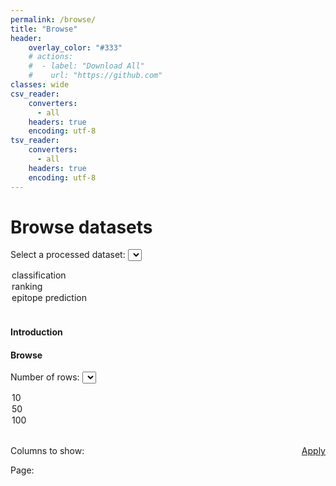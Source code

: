 ```yaml
---
permalink: /browse/
title: "Browse"
header: 
    overlay_color: "#333"
    # actions:
    #  - label: "Download All"
    #    url: "https://github.com"
classes: wide
csv_reader:
    converters:
      - all
    headers: true
    encoding: utf-8
tsv_reader:
    converters:
      - all
    headers: true
    encoding: utf-8
---
```

# Browse datasets
Select a processed dataset:
<select name="dataset2dl" id="dataset-select">
  <option value="classification">classification</option>
  <option value="ranking" selected>ranking</option>
  <option value="epitope prediction">epitope prediction</option>
</select><br>

#### Introduction
<p id="dataset-intro-1"></p>
<p id="dataset-intro-2"></p>
<script src="https://ajax.googleapis.com/ajax/libs/jquery/1.10.2/jquery.min.js"></script>
<!-- change introduction according to selected -->
<script>
function UpdateDatasetIntro() {
    var table2dl = $("#dataset-select").val();
    if (table2dl === "classification") {
      $("#dataset-intro-1").html("The <em><strong>classification</strong></em> dataset includes all collected antibodies that show direct binding (or not binding) evidence to WT or mutant SARS-CoV2 spike RBD. The dataset is designed for discovery of new binding antibodies only using <em>heavy/light chain variable-domain sequences</em> of antibodies and sequence of RBD. <em>Region information</em> of sequences (a.k.a. CDR/FR) is also included for prediction.");
      $("#dataset-intro-2").html("For collected samples are mostly positive (mainly because of manual selection), antibodies showing clear binding evidence to other epitopes of spike protein (such as NTD) or even other proteins are included as well as negative samples. The dataset is split into training, validation and test sets, as shown in the <em>ds</em> column, meanwhile positive/negative samples and samples targeting variants of RBD are both evenly distributed in each set. The test set can be further split into 3 subset: unseen WT, unseen Omicron and seen Omicron, as shown in the <em>usage</em> column. \"Unseen\" samples are those not seen in the training/validation sets, while \"seen\" samples are the opposite.");
    } else if (table2dl === "ranking") {
      $("#dataset-intro-1").html("The <em><strong>ranking</strong></em> dataset includes all collected antibodies that have quantitative binding affinities against WT RBD. The dataset is designed for ranking of binding antibodies only using <em>heavy/light chain variable-domain sequences</em> of antibodies. <em>Region information</em> of sequences (a.k.a. CDR/FR) is also included for prediction. Additionally, binding affinities measured under various conditions are all included to increase number of samples. Specifically, the experimental methods can be BLI or SPR, as shown in the <em>evidence</em> column and forms of antibodies can be IgG or Fab, as shown in the <em>ab_type</em> column.");
      $("#dataset-intro-2").html("The dataset is split into training, validation and test sets, as shown in the <em>ds</em> column, meanwhile samples of difference scales of binding affinities (a.k.a. log<sub>10</sub> of binding affinities) are evenly distributed in each set. Split of dataset is shown in the <em>ds</em> column.");
    } else if (table2dl === "epitope prediction") {
      $("#dataset-intro-1").html("The <em><strong>epitope prediction</strong></em> dataset includes all collected antibodies that have complex structures with WT or mutant SARS-CoV2 spike RBD. The dataset is designed for prediction of epitopes (a.k.a. binding sites of RBD) only using <em>heavy/light chain variable-domain sequences</em> of antibodies and sequence of RBD. Epitopes are represented as binary vectors of length 223, indicating which residues are the binding sites of RBD, as shown in the <em>rbd_contacts</em> column. To remove redundancy, for antibodies with multiple complex structures available, only the one with most contacts to RBD is kept. <em>Region information</em> of antibody sequences (a.k.a. CDR/FR) is also included for prediction. ");
      $("#dataset-intro-2").html("The dataset is split into training, validation and test sets, as shown in the <em>ds</em> column, meanwhile samples of different epitope groups (annotated as ith key residues of each epitope group from <a href=\"https://www.nature.com/articles/s41586-022-04980-y\">Cao's work</a>) and samples targeting variants of RBD are both evenly distributed in each set. Split of dataset is shown in the <em>ds</em> column. The test set can be further split into 3 subset: unseen WT, unseen Omicron and seen Omicron, as shown in the <em>usage</em> column. \"Unseen\" samples are those not seen in the training/validation sets, while \"seen\" samples are the opposite.");
    } else {
      $("#dataset-intro-1").text("");
    }
}
$(document).ready(function(){
    UpdateDatasetIntro();
    $("#dataset-select").change(UpdateDatasetIntro);
});
</script>

#### Browse
Number of rows: 
<select name="preview-numrow" id="numrow-select">
  <option value="10" selected>10</option>
  <option value="50">50</option>
  <option value="100">100</option>
</select><br>
<p><span>Columns to show:  </span><span style="float: right"><a href="#browse" class="btn btn--primary" id="preview-button">Apply</a></span></p>
<style>
label.labelcheckbox {
  display: flex;
  text-indent: 15px;
  padding: 5px;
}
div.divcheckbox {
  display: inline-block;
  line-height: 0.75;
}
</style>
<form id="dscolumns-select"></form>
<p id="pagination-para" class="text-center">Page: </p>
<style>
td {
  white-space: nowrap;
}
</style>
<p class="text-center"><table id="table-browse">
<thead id="table-browse-header"></thead>
<tbody id="table-browse-body"></tbody>
</table></p>
<!-- load & show & update table -->
<script src="../assets/js/plugins/jquery.csv.js"></script>
<script>
function GetDsBasename(datasetname) {
  if (datasetname === "classification") {
    var filebasename = "classification_variantrbd";
  } else if (datasetname === "ranking") {
    var filebasename = "regression_wtrbd";
  } else {
    var filebasename = "epitope_variantrbd";
  };
  return filebasename
};
function LoadDataset() {
    var datasetname = $("#dataset-select").val();
    var filebasename = GetDsBasename(datasetname);
    var result = null;
    var filepath = "../_data/datasets/" + filebasename + ".tsv";
    $("#preview-button").text("Loading...");
    $.ajax({
        url: filepath,
        type: "GET",
        async: false,
        dataType: "text",
        success: function(data) {
            data = data.replace(/\t/g, ",");
            var parsed = $.csv.toObjects(data);
            result = parsed;
        }
    }).done(function() {
        $("#preview-button").text("Apply");
    });
    return result;
}
function UpdateDatasetColumns(parsed) {
    $("#dscolumns-select").html("");
    var checkbox_idx = 1;
    $.each(parsed[0], function(key, value) {
        $("#dscolumns-select").append("<div class=\"divcheckbox\"><label for=\"columns-select-box-"+checkbox_idx+"\" class=\"labelcheckbox\"><input type=\"checkbox\" id=\"columns-select-box-"+checkbox_idx+"\" checked />" + key + "</label></div>");
        checkbox_idx += 1;
    });
};
function UpdatePagination(parsed) {
    $("#pagination-para").html("Page: ");
    const numrows = $("#numrow-select").val();
    var numpages = Math.ceil(parsed.length / numrows);
    const shownumpages = 3;
    for (let i = 1; i <= numpages; i++) {
        $("#pagination-para").append("<a id=\"page-" + i + "\" href=\"#browse\" class=\"btn btn--inverse\">" + i + "</a> ");
        $("#page-" + i).click(function() {
            ChangePage(i);
            ShowTable(parsed, GetSelectedColumns(), i-1);
        });
        if ((i <= shownumpages) || (i === numpages)) {
        } else {
            $("#page-" + i).hide();
        };
        if (i === 1) {
            $("#pagination-para").append("<span id=\"page-sep-first\"> </span>");
        } else if (i === numpages-1) {
            $("#pagination-para").append("<span id=\"page-sep-last\">... </span>");
        } else {
        };
    };
    $("#page-1").attr("class", "btn btn--light-outline");
};
function ChangePage(pageindex) {
    const shownumpages = 2;
    var numpages = $("#pagination-para a").length;
    $.each($("#pagination-para a"), function(index, element) {
        $(element).hide();
    });
    $("a[class='btn btn--light-outline']").attr("class", "btn btn--inverse");
    var firstpageindex = Math.max(1, pageindex - shownumpages);
    var lastpageindex = Math.min(pageindex + shownumpages, numpages);
    for (let i = firstpageindex; i <= lastpageindex; i++) {
        $("#page-" + i).show();
    };
    $("#page-" + pageindex).attr("class", "btn btn--light-outline");
    if (firstpageindex > 1) {
        $("#page-1").show();
    };
    if (lastpageindex < numpages) {
        $("#page-" + numpages).show();
    };
    if (firstpageindex > 2) {
        $("#page-sep-first").text("... ");
    } else {
        $("#page-sep-first").text(" ");
    };
    if (lastpageindex < numpages-1) {
        $("#page-sep-last").text("... ");
    } else {
        $("#page-sep-last").text(" ");
    };
};
function GetSelectedColumns() {
  var checkedcolumns = [];
  for (checkedinput of document.querySelectorAll("#dscolumns-select input[type='checkbox']:checked")) {
    var checkboxlabel = checkedinput.parentElement;
    checkedcolumns.push(checkboxlabel.innerText);
  };
  return checkedcolumns
};
function ShowTable(parsed, checkedcolumns, startindex=0) {
    var numrow = $("#numrow-select").val();
    var startrowindex = startindex * numrow;
    var endrowindex = (startindex + 1) * numrow;
    $("#preview-button").text("Loading...");
    $("#table-browse-header").html("");
    $("#table-browse-header").append("<tr>");
    $.each(parsed[0], function(key, value) {
        if (typeof checkedcolumns !== "undefined") {
        if (checkedcolumns.includes(key)) {
            $("#table-browse-header").append("<th>" + key + "</th>");
        };
        } else {
        $("#table-browse-header").append("<th>" + key + "</th>");
        };
    });
    $("#table-browse-header").append("</tr>");
    $("#table-browse-body").html("");
    for (var i = startrowindex; i < endrowindex; i++) {
        $("#table-browse-body").append("<tr>");
        $.each(parsed[i], function(key, value) {
        if (typeof checkedcolumns !== "undefined") {
            if (checkedcolumns.includes(key)) {
            $("#table-browse-body").append("<td>" + value + "</td>");
            };
        } else {
            $("#table-browse-body").append("<td>" + value + "</td>");
        }
        });
        $("#table-browse-body").append("</tr>");
    };
    $("#preview-button").text("Apply");
};
$(document).ready(function(){
    var parsed = LoadDataset();
    UpdateDatasetColumns(parsed);
    UpdatePagination(parsed);
    ShowTable(parsed);
    $("#dataset-select").change(function() {
        parsed = LoadDataset();
        UpdateDatasetColumns(parsed);
        UpdatePagination(parsed);
        ShowTable(parsed);
    });
    $("#dscolumns-select").ready(function() {
        $("#preview-button").click(function() {
            var checkedcolumns = GetSelectedColumns();
            UpdatePagination(parsed);
            ShowTable(parsed, checkedcolumns);
        });
    });
});
</script>
